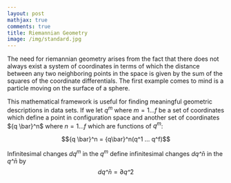 ```yaml
---
layout: post
mathjax: true
comments: true
title: Riemannian Geometry
image: /img/standard.jpg
---
```


The need for riemannian geometry arises from the fact that there does not always exist a system of coordinates in 
terms of which the distance between any two neighboring points in the space is given by the sum of the squares of the 
coordinate differentials.  The first example comes to mind is a particle moving on the surface of a sphere. 

This mathematical framework is useful for finding meaningful geometric descriptions in data sets. 
If we let $q^m$ where $m=1 ... f$ be a set of coordinates which define a point in configuration space and another set of coordinates ${q \bar}^n$ where $n=1 ... f$ which are functions of $q^m$:

$${q \bar}^n = {q\bar}^n(q^1 ... q^f)$$

Infinitesimal changes $dq^m$ in the $q^m$ define infinitesimal changes $dq \bar^n$ in the $q \bar^n$ by 
$$dq\bar^n = \partial{q\bar^2}$$

